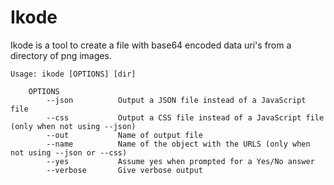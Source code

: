 # Ikode
Ikode is a tool to create a file with base64 encoded data uri's from a directory of png images.

```
Usage: ikode [OPTIONS] [dir]

	OPTIONS
		--json          Output a JSON file instead of a JavaScript file
		--css           Output a CSS file instead of a JavaScript file (only when not using --json)
		--out           Name of output file
		--name          Name of the object with the URLS (only when not using --json or --css)
		--yes           Assume yes when prompted for a Yes/No answer
		--verbose       Give verbose output
```